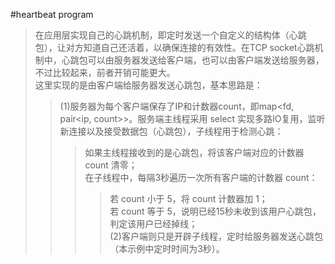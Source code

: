 #heartbeat program<br>
>在应用层实现自己的心跳机制，即定时发送一个自定义的结构体（心跳包），让对方知道自己还活着，以确保连接的有效性。在TCP socket心跳机制中，心跳包可以由服务器发送给客户端，也可以由客户端发送给服务器，不过比较起来，前者开销可能更大。<br>
>这里实现的是由客户端给服务器发送心跳包，基本思路是：<br>
>>(1)服务器为每个客户端保存了IP和计数器count，即map<fd, pair<ip, count>>。服务端主线程采用 select 实现多路IO复用，监听新连接以及接受数据包（心跳包），子线程用于检测心跳：<br>
>>>如果主线程接收到的是心跳包，将该客户端对应的计数器 count 清零；<br>
>>>在子线程中，每隔3秒遍历一次所有客户端的计数器 count： <br>
>>>>若 count 小于 5，将 count 计数器加 1；<br>
>>>>若 count 等于 5，说明已经15秒未收到该用户心跳包，判定该用户已经掉线；<br>
>>(2)客户端则只是开辟子线程，定时给服务器发送心跳包（本示例中定时时间为3秒）。
